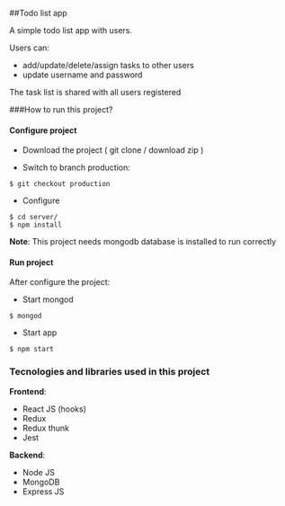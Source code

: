 
##Todo list app

A simple todo list app with users.

Users can:
- add/update/delete/assign tasks to other users
- update username and password

The task list is shared with all users registered 

###How to run this project?

#### Configure project

- Download the project ( git clone / download zip )


- Switch to branch production:

```
$ git checkout production
```

- Configure

```
$ cd server/
$ npm install
```

**Note**: This project needs mongodb database is installed to run correctly

#### Run project

After configure the project:

- Start mongod

```
$ mongod
```

- Start app

```
$ npm start
```

### Tecnologies and libraries used in this project

**Frontend**:
- React JS (hooks)
- Redux
- Redux thunk
- Jest

**Backend**:
- Node JS
- MongoDB
- Express JS




